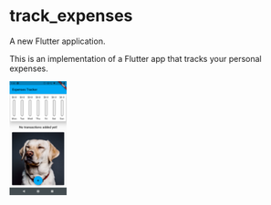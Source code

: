 # track_expenses

A new Flutter application.

This is an implementation of a Flutter app that tracks your personal expenses.

<img src="app_screenshots/before_adding_expeses.png" width=100>


